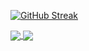 
[![GitHub Streak](http://github-readme-streak-stats.herokuapp.com?user=suprajaarthi&theme=highcontrast&hide_border=true)](https://git.io/streak-stats)


<a href="https://github.com/suprajaarthi/convoychat" />
  <img  align="center" src="https://github-readme-stats.vercel.app/api/top-langs/?username=anuraghazra&layout=compact&langs_count=8&theme=highcontrast&amp)](https://github.com/suprajarthi/github-readme-stats" /> 
<a href="https://github.com/anuraghazra/github-readme-stats">
  <img align="center" src="https://github-readme-stats.vercel.app/api?username=suprajaarthi&show_icons=true&theme=highcontrast&hide=contribs,prs" />
</a>

<!-- <img align="right" alt="Coding" width="400" src="https://cdn.dribbble.com/users/2646423/screenshots/5507196/computer.gif"> -->
